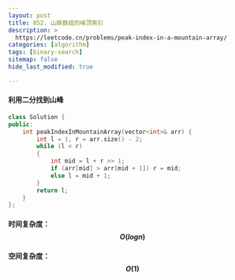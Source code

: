 ```yaml
---
layout: post
title: 852. 山脉数组的峰顶索引
description: >
  https://leetcode.cn/problems/peak-index-in-a-mountain-array/
categories: [algorithm]
tags: [binary-search]
sitemap: false
hide_last_modified: true

---
```


#### 利用二分找到山峰

```c++
class Solution {
public:
    int peakIndexInMountainArray(vector<int>& arr) {
        int l = 1, r = arr.size() - 2;
        while (l < r)
        {
            int mid = l + r >> 1;
            if (arr[mid] > arr[mid + 1]) r = mid;
            else l = mid + 1;
        }
        return l;
    }
};
```

#### 时间复杂度：$$ O(logn) $$

#### 空间复杂度：$$ O(1) $$

